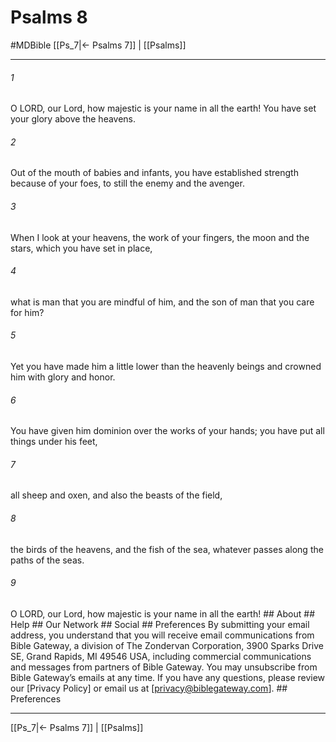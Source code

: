 # Psalms 8
#MDBible
[[Ps_7|← Psalms 7]] | [[Psalms]]

***






###### 1 


O LORD, our Lord, how majestic is your name in all the earth! You have set your glory above the heavens. 





###### 2 


Out of the mouth of babies and infants, you have established strength because of your foes, to still the enemy and the avenger. 





###### 3 


When I look at your heavens, the work of your fingers, the moon and the stars, which you have set in place, 





###### 4 


what is man that you are mindful of him, and the son of man that you care for him? 





###### 5 


Yet you have made him a little lower than the heavenly beings and crowned him with glory and honor. 





###### 6 


You have given him dominion over the works of your hands; you have put all things under his feet, 





###### 7 


all sheep and oxen, and also the beasts of the field, 





###### 8 


the birds of the heavens, and the fish of the sea, whatever passes along the paths of the seas. 





###### 9 


O LORD, our Lord, how majestic is your name in all the earth! ## About ## Help ## Our Network ## Social ## Preferences By submitting your email address, you understand that you will receive email communications from Bible Gateway, a division of The Zondervan Corporation, 3900 Sparks Drive SE, Grand Rapids, MI 49546 USA, including commercial communications and messages from partners of Bible Gateway. You may unsubscribe from Bible Gateway&rsquo;s emails at any time. If you have any questions, please review our [Privacy Policy] or email us at [privacy@biblegateway.com]. ## Preferences

***

[[Ps_7|← Psalms 7]] | [[Psalms]]
